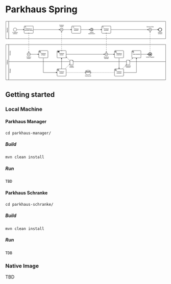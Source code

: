 # Parkhaus Spring

![Parkhaus Example](../parkhaus.png)

## Getting started

### Local Machine

#### Parkhaus Manager

```
cd parkhaus-manager/
```

##### Build

```
mvn clean install
```

##### Run

```
TBD
```

#### Parkhaus Schranke

```
cd parkhaus-schranke/
```

##### Build

```
mvn clean install
```

##### Run

```
TDB
```


### Native Image

TBD